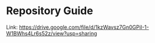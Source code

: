 # Repository Guide
Link: https://drive.google.com/file/d/1kzWavsz7Gn0GPiI-1-W1BWhs4Lr6s52z/view?usp=sharing<br>
